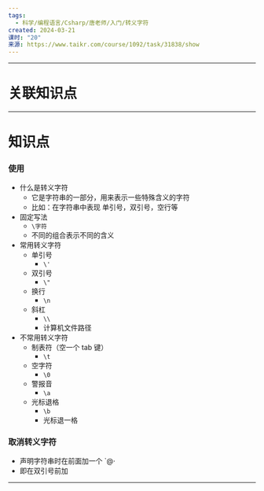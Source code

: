 ```yaml
---
tags:
  - 科学/编程语言/Csharp/唐老师/入门/转义字符
created: 2024-03-21
课时: "20"
来源: https://www.taikr.com/course/1092/task/31838/show
---
```


---
# 关联知识点



---
# 知识点

### 使用

- 什么是转义字符
	- 它是字符串的一部分，用来表示一些特殊含义的字符
	- 比如：在字符串中表现 单引号，双引号，空行等
- 固定写法
	- `\字符`
	- 不同的组合表示不同的含义
- 常用转义字符
	- 单引号
		- `\'`
	- 双引号
		- `\"`
	- 换行
		- `\n`
	- 斜杠
		- `\\`
		- 计算机文件路径
- 不常用转义字符
	- 制表符（空一个 tab 键）
		- `\t`
	- 空字符
		-  `\0`
	- 警报音
		- `\a`
	- 光标退格
		- `\b`
		- 光标退一格
### 取消转义字符

- 声明字符串时在前面加一个 `@·
- 即在双引号前加

---
